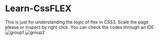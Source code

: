 # Learn-CssFLEX
This is just for understanding the logic of flex in CSS3. 
Scale the page please or inspect by right click. 
You can check the codes through an IDE.
![group1](https://github.com/Hibrahimaks/Learn-CssFLEX/assets/150965312/7510c901-0efa-412a-b6cd-ab8d0069b04c)
![group2](https://github.com/Hibrahimaks/Learn-CssFLEX/assets/150965312/34ab8017-f60d-40c0-a74c-887d376e1721)

